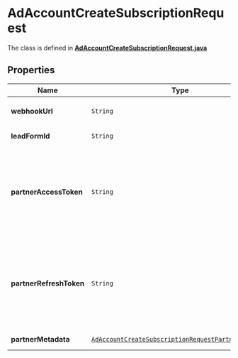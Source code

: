 

# AdAccountCreateSubscriptionRequest

The class is defined in **[AdAccountCreateSubscriptionRequest.java](../../src/main/java/org/openapitools/model/AdAccountCreateSubscriptionRequest.java)**

## Properties

Name | Type | Description | Notes
------------ | ------------- | ------------- | -------------
**webhookUrl** | `String` | Standard HTTPS webhook URL. | 
**leadFormId** | `String` | Lead form ID. |  [optional property]
**partnerAccessToken** | `String` | Partner access token. Only for clients that requires authentication. We recommend to avoid this param. |  [optional property]
**partnerRefreshToken** | `String` | Partner refresh token. Only for clients that requires authentication. We recommend to avoid this param. |  [optional property]
**partnerMetadata** | [`AdAccountCreateSubscriptionRequestPartnerMetadata`](AdAccountCreateSubscriptionRequestPartnerMetadata.md) |  |  [optional property]







